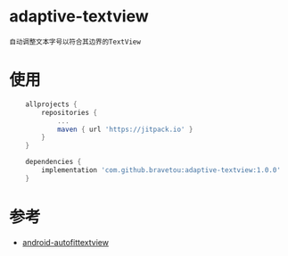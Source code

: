 # adaptive-textview
    自动调整文本字号以符合其边界的TextView

# 使用
```groovy
    allprojects {
        repositories {
            ...
            maven { url 'https://jitpack.io' }
        }
    }
```

```groovy
    dependencies {
        implementation 'com.github.bravetou:adaptive-textview:1.0.0'
    }
```

# 参考
- [android-autofittextview](https://github.com/grantland/android-autofittextview)